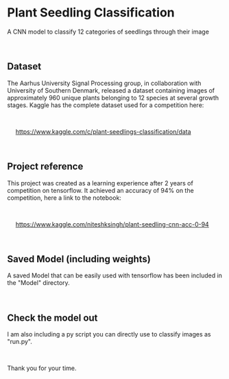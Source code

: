 # Plant Seedling Classification
A CNN model to classify 12 categories of seedlings through their image

&nbsp;

## Dataset
The Aarhus University Signal Processing group, in collaboration with University of Southern Denmark, released a dataset containing images of approximately 960 unique plants belonging to 12 species at several growth stages.
Kaggle has the complete dataset used for a competition here:  

&nbsp;

&nbsp;&nbsp;&nbsp;&nbsp; https://www.kaggle.com/c/plant-seedlings-classification/data  

&nbsp;

## Project reference
This project was created as a learning experience after 2 years of competition on tensorflow.
It achieved an accuracy of 94% on the competition, here a link to the notebook:  

&nbsp;
  
&nbsp;&nbsp;&nbsp;&nbsp; https://www.kaggle.com/niteshksingh/plant-seedling-cnn-acc-0-94  
   
&nbsp;
  
## Saved Model (including weights)
A saved Model that can be easily used with tensorflow has been included in the "Model" directory.  

&nbsp;

## Check the model out
I am also including a py script you can directly use to classify images as "run.py".  

&nbsp;
&nbsp;
&nbsp;
&nbsp;

Thank you for your time.
